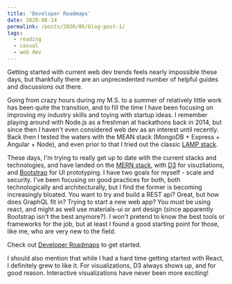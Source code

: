 ```yaml
---
title: 'Developer Roadmaps'
date: 2020-06-14
permalink: /posts/2020/06/blog-post-1/
tags:
  - reading
  - casual
  - web dev
---
```


Getting started with current web dev trends feels nearly impossible these days, but thankfully there are an unprecedented number of helpful guides and discussions out there.

Going from crazy hours during my M.S. to a summer of relatively little work has been quite the transition, and to fill the time I have been focusing on improving my industry skills and toying with startup ideas. I remember playing around with Node.js as a freshman at hackathons back in 2014, but since then I haven't even considered web dev as an interest until recently. Back then I tested the waters with the MEAN stack (MongoDB + Express + Angular + Node), and even prior to that I tried out the classic [LAMP stack](https://en.wikipedia.org/wiki/LAMP_(software_bundle)).

These days, I'm trying to really get up to date with the current stacks and technologies, and have landed on the [MERN stack](https://www.geeksforgeeks.org/mern-stack/), with [D3](https://d3js.org) for visuzliations, and [Bootstrap](https://getbootstrap.com) for UI prototyping. I have two goals for myself - scale and security. I've been focusing on good practices for both, both technologically and architecturally, but I find the former is becoming increasingly bloated. You want to try and build a REST api? Great, but how does GraphQL fit in? Trying to start a new web app? You _must_ be using react, and might as well use materials-ui or ant design (since apparently Bootstrap isn't the best anymore?). I won't pretend to know the best tools or frameworks for the job, but at least I found a good starting point for those, like me, who are very new to the field.

Check out [Developer Roadmaps](https://roadmap.sh) to get started.

I should also mention that while I had a hard time getting started with React, I definitely grew to like it. For visualizations, D3 always shows up, and for good reason. Interactive visualizations have never been more exciting!
